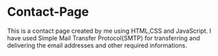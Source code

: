 # Contact-Page
This is a contact page created by me using HTML,CSS and JavaScript. I have used Simple Mail Transfer Protocol(SMTP) for transferring and delivering the email addresses and other required informations.
